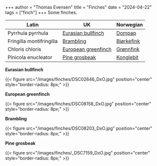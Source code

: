+++
author = "Thomas Evensen"
title = "Finches"
date = "2024-04-22"
tags = ["finch"]
+++
Some finches.

| Latin      | UK | Norwegian |
| --------- |  --------- |    --------- |
| Pyrrhula pyrrhula | [Eurasian bullfinch](https://en.wikipedia.org/wiki/Eurasian_bullfinch) |  [Dompap](https://no.wikipedia.org/wiki/Dompap) |
| Fringilla montifringilla | [Brambling](https://en.wikipedia.org/wiki/Brambling) |  [Bjørkefink](https://nn.wikipedia.org/wiki/Bjørkefink)  |
| Chloris chloris | [European greenfinch](https://en.wikipedia.org/wiki/European_greenfinch) |  [Grønnfink](https://no.wikipedia.org/wiki/Grønnfink) |
| Pinicola enucleator | [Pine grosbeak](https://en.wikipedia.org/wiki/Pine_grosbeak) |  [Konglebit](https://no.wikipedia.org/wiki/Konglebit) |

**Eurasian bullfinch**

{{< figure src="/images/finches/DSC02646_DxO.jpg" position="center" style="border-radius: 8px;" >}}

**European greenfinch**

{{< figure src="/images/finches/DSC08158_DxO.jpg" position="center" style="border-radius: 8px;" >}}

**Brambling**

{{< figure src="/images/finches/DSC08203_DxO.jpg" position="center" style="border-radius: 8px;" >}}

**Pine grosbeak**

{{< figure src="/images/finches/_DSC7159_DxO.jpg" position="center" style="border-radius: 8px;" >}}
